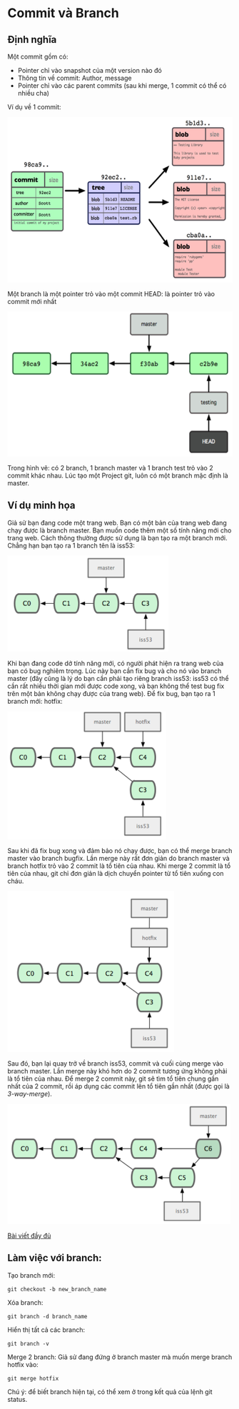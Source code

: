 # Commit và Branch

## Định nghĩa

Một commit gồm có:

* Pointer chỉ vào snapshot của một version nào đó
* Thông tin về commit: Author, message
* Pointer chỉ vào các parent commits (sau khi merge, 1 commit có thể có nhiều cha)

Ví dụ về 1 commit:

<img src="./../../../assets/img/git/commit_data.png" alt="Git commit data" width="572px" height="371px" />

Một branch là một pointer trỏ vào một commit
HEAD: là pointer trỏ vào commit mới nhất

<img src="./../../../assets/img/git/branch.png" alt="Git branch" width="572px" height="325px" />

Trong hình vẽ: có 2 branch, 1 branch master và 1 branch test trỏ vào 2 commit khác nhau. Lúc tạo một Project git, luôn có một branch mặc định là master.

## Ví dụ minh họa

Giả sử bạn đang code một trang web. Bạn có một bản của trang web đang chạy được là branch master. Bạn muốn code thêm một số tính năng mới cho trang web. Cách thông thường được sử dụng là bạn tạo ra một branch mới. Chẳng hạn bạn tạo ra 1 branch tên là iss53:

<img src="./../../../assets/img/git/branch_ex1.png" alt="Branching example 1" width="361px" height="216px" />

Khi bạn đang code dở tính năng mới, có người phát hiện ra trang web của bạn có bug nghiêm trọng. Lúc này bạn cần fix bug và cho nó vào branch master (đây cũng là lý do bạn cần phải tạo riêng branch iss53: iss53 có thể cần rất nhiều thời gian mới được code xong, và bạn không thể test bug fix trên một bản không chạy được của trang web). Để fix bug, bạn tạo ra 1 branch mới: hotfix:

<img src="./../../../assets/img/git/branch_ex2.png" alt="Branching example 2" width="355px" height="287px" />

Sau khi đã fix bug xong và đảm bảo nó chạy được, bạn có thể merge branch master vào branch bugfix. Lần merge này rất đơn giản do branch master và branch hotfix trỏ vào 2 commit là tổ tiên của nhau. Khi merge 2 commit là tổ tiên của nhau, git chỉ đơn giản là dịch chuyển pointer từ tổ tiên xuống con cháu.

<img src="./../../../assets/img/git/branch_ex3.png" alt="Branching example 3" width="374px" height="361px" />

Sau đó, bạn lại quay trở về branch iss53, commit và cuối cùng merge vào branch master. Lần merge này khó hơn do 2 commit tương ứng không phải là tổ tiên của nhau. Để merge 2 commit này, git sẽ tìm tổ tiên chung gần nhất của 2 commit, rồi áp dụng các commit lên tổ tiên gần nhất (được gọi là *3-way-merge*).

<img src="./../../../assets/img/git/branch_ex4.png" alt="Branching example 4" width="501px" height="270px" />

[Bài viết đầy đủ](http://git-scm.com/book/en/v2/Git-Branching-Basic-Branching-and-Merging)

## Làm việc với branch:

Tạo branch mới:

```
git checkout -b new_branch_name
```

Xóa branch:

```
git branch -d branch_name
```

Hiển thị tất cả các branch:

```
git branch -v
```

Merge 2 branch: Giả sử đang đứng ở branch master mà muốn merge branch hotfix vào:

```
git merge hotfix
```

Chú ý: để biết branch hiện tại, có thể xem ở trong kết quả của lệnh git status.

